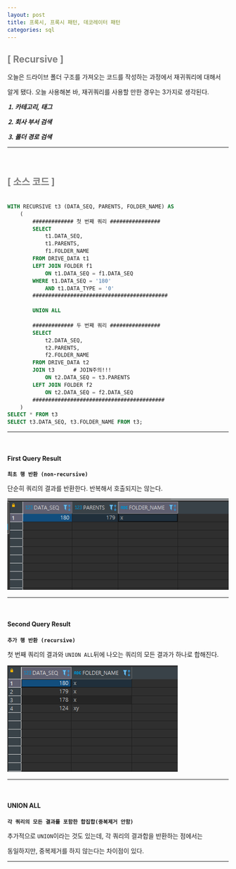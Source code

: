 ```yaml
---
layout: post
title: 프록시, 프록시 패턴, 데코레이터 패턴
categories: sql
---
```


## <span style="color:gray">[ Recursive ]</span>

오늘은 드라이브 폴더 구조를 가져오는 코드를 작성하는 과정에서 재귀쿼리에 대해서 

알게 됐다. 오늘 사용해본 바, 재귀쿼리를 사용할 만한 경우는 3가지로 생각된다.

***⒈ 카테고리, 태그***

***⒉ 회사 부서 검색***

***⒊ 폴더 경로 검색***

---

<br>

## <span style="color:gray">[ 소스 코드 ]</span>

```sql

WITH RECURSIVE t3 (DATA_SEQ, PARENTS, FOLDER_NAME) AS
	(
		############# 첫 번째 쿼리 ################
		SELECT 
			t1.DATA_SEQ, 
			t1.PARENTS, 
			f1.FOLDER_NAME
		FROM DRIVE_DATA t1
		LEFT JOIN FOLDER f1 
			ON t1.DATA_SEQ = f1.DATA_SEQ 
		WHERE t1.DATA_SEQ = '180'
			AND t1.DATA_TYPE = '0'
		###########################################
	
		UNION ALL

		############# 두 번째 쿼리 ################
		SELECT 
			t2.DATA_SEQ, 
			t2.PARENTS, 
			f2.FOLDER_NAME 
		FROM DRIVE_DATA t2
		JOIN t3      # JOIN주의!!!
			ON t2.DATA_SEQ = t3.PARENTS
		LEFT JOIN FOLDER f2 
			ON t2.DATA_SEQ = f2.DATA_SEQ
	    ##########################################
	)
SELECT * FROM t3
SELECT t3.DATA_SEQ, t3.FOLDER_NAME FROM t3;

```

---

<br>

#### First Query Result

**`최초 행 반환 (non-recursive)`**

단순히 쿼리의 결과를 반환한다. 반복해서 호출되지는 않는다.

<img src="/assets/img/sql/recursive1.png">

---

<br>

#### Second Query Result

**`추가 행 반환 (recursive)`**

첫 번째 쿼리의 결과와 `UNION ALL`뒤에 나오는 쿼리의 모든 결과가 하나로 합해진다. 

<img src="/assets/img/sql/recursive2.png">

---

<br>

#### UNION ALL

**`각 쿼리의 모든 결과를 포함한 합집합(중복제거 안함)`**

추가적으로 `UNION`이라는 것도 있는데, 각 쿼리의 결과합을 반환하는 점에서는

동일하지만, 중복제거를 하지 않는다는 차이점이 있다.

---
